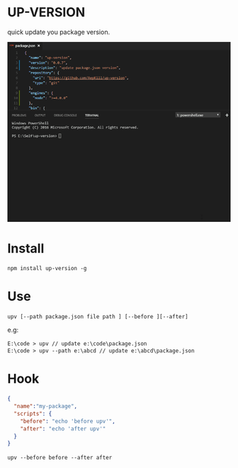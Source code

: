 # UP-VERSION

quick update you package version.



![effect image](https://raw.githubusercontent.com/AepKill/up-version/master/static/xxx.gif)



# Install

`npm install up-version -g`

# Use

`upv [--path package.json file path ] [--before ][--after]`

e.g:

```shell
E:\code > upv // update e:\code\package.json
E:\code > upv --path e:\abcd // update e:\abcd\package.json
```

# Hook

```json
{
  "name":"my-package",
  "scripts": {
    "before": "echo 'before upv'",
    "after": "echo 'after upv'"
  }
}
```

`upv --before before --after after`





